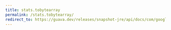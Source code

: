 ```yaml
---
title: stats.tobytearray
permalink: /stats.tobytearray/
redirect_to: https://guava.dev/releases/snapshot-jre/api/docs/com/google/common/math/Stats.html#toByteArray--
---
```

